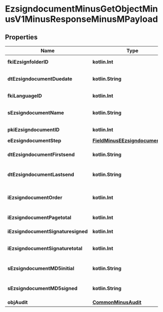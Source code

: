 
# EzsigndocumentMinusGetObjectMinusV1MinusResponseMinusMPayload

## Properties
Name | Type | Description | Notes
------------ | ------------- | ------------- | -------------
**fkiEzsignfolderID** | **kotlin.Int** | The unique ID of the Ezsignfolder | 
**dtEzsigndocumentDuedate** | **kotlin.String** | The maximum date and time at which the document can be signed. | 
**fkiLanguageID** | **kotlin.Int** | The unique ID of the Language.  Valid values:  |Value|Description| |-|-| |1|French| |2|English| | 
**sEzsigndocumentName** | **kotlin.String** | The name of the document that will be presented to Ezsignfoldersignerassociations | 
**pkiEzsigndocumentID** | **kotlin.Int** | The unique ID of the Ezsigndocument | 
**eEzsigndocumentStep** | [**FieldMinusEEzsigndocumentStep**](FieldMinusEEzsigndocumentStep.md) |  | 
**dtEzsigndocumentFirstsend** | **kotlin.String** | The date and time when the Ezsigndocument was first sent. | 
**dtEzsigndocumentLastsend** | **kotlin.String** | The date and time when the Ezsigndocument was sent the last time. | 
**iEzsigndocumentOrder** | **kotlin.Int** | The order in which the Ezsigndocument will be presented to the signatory in the Ezsignfolder. | 
**iEzsigndocumentPagetotal** | **kotlin.Int** | The number of pages in the Ezsigndocument. | 
**iEzsigndocumentSignaturesigned** | **kotlin.Int** | The number of signatures that were signed in the document. | 
**iEzsigndocumentSignaturetotal** | **kotlin.Int** | The number of total signatures that were requested in the Ezsigndocument. | 
**sEzsigndocumentMD5initial** | **kotlin.String** | MD5 Hash of the initial PDF Document before signatures were applied to it. | 
**sEzsigndocumentMD5signed** | **kotlin.String** | MD5 Hash of the final PDF Document after all signatures were applied to it. | 
**objAudit** | [**CommonMinusAudit**](CommonMinusAudit.md) |  | 



